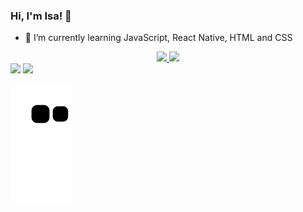 ### Hi, I'm Isa! 👋

- 🌱 I’m currently learning JavaScript, React Native, HTML and CSS

<div align="center">
  <a href="https://github.com/isadpr">
  <img height="180em" src="https://github-readme-stats.vercel.app/api?username=isadpr&show_icons=true&theme=dracula&include_all_commits=true&count_private=true"/>
  <img height="180em" src="https://github-readme-stats.vercel.app/api/top-langs/?username=isadpr&layout=compact&langs_count=7&theme=dracula"/>
</div>

 <div> 
  <a href = "mailto:isabeledpr@gmail.com"><img src="https://img.shields.io/badge/-Gmail-%23333?style=for-the-badge&logo=gmail&logoColor=white" target="_blank"></a>
  <a href="https://www.linkedin.com/in/isabele-rocha/" target="_blank"><img src="https://img.shields.io/badge/-LinkedIn-%230077B5?style=for-the-badge&logo=linkedin&logoColor=white" target="_blank"></a> 
 
  ![Snake animation](https://github.com/rafaballerini/rafaballerini/blob/output/github-contribution-grid-snake.svg)
 
</div>
